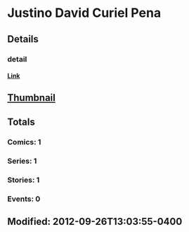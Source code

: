 # Justino David Curiel Pena 
## Details
### detail
#### [Link](http://marvel.com/comics/creators/11935/justino_david_curiel_pena?utm_campaign=apiRef&utm_source=225578a89fc76f3d20fbffda5d17a88d)
## [Thumbnail](http://i.annihil.us/u/prod/marvel/i/mg/b/40/image_not_available.jpg)
## Totals
### Comics: 1
### Series: 1
### Stories: 1
### Events: 0
## Modified: 2012-09-26T13:03:55-0400